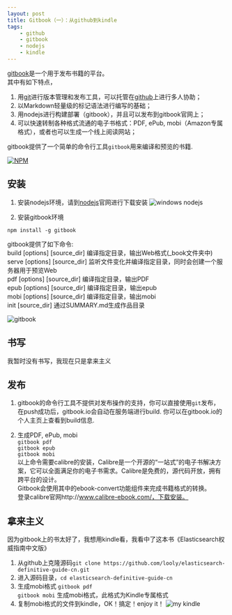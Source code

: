 ```yaml
---
layout: post
title: Gitbook（一）：从github到kindle
tags:
    - github
    - gitbook
    - nodejs
    - kindle
---
```




[gitbook](https://www.gitbook.io/)是一个用于发布书籍的平台。  
其中有如下特点，

1. 用[git](http://git-scm.com/ "git")进行版本管理和发布工具，可以托管在[github](https://github.com/ "github")上进行多人协助；
2. 以Markdown轻量级的标记语法进行编写的基础；
3. 用nodejs进行构建部署（gitbook），并且可以发布到gitbook官网上；
4. 可以快速转制各种格式流通的电子书格式：PDF, ePub, mobi（Amazon专属格式），或者也可以生成一个线上阅读网站；


<!-- more -->

gitbook提供了一个简单的命令行工具`gitbook`用来编译和预览的书籍.

[![NPM](http://7u2ivm.com1.z0.glb.clouddn.com/@/201502/gitbook.png)](https://nodei.co/npm/gitbook/)


## 安装

1. 安装nodejs环境，请到[nodejs](http://nodejs.org/download/ "nodejs")官网进行下载安装
![windows nodejs](http://7u2ivm.com1.z0.glb.clouddn.com/@/2015/nodejs.png)

2. 安装gitbook环境

`npm install -g gitbook`


gitbook提供了如下命令:    
build [options] [source_dir] 编译指定目录，输出Web格式(_book文件夹中)    
serve [options] [source_dir] 监听文件变化并编译指定目录，同时会创建一个服务器用于预览Web    
pdf [options] [source_dir] 编译指定目录，输出PDF    
epub [options] [source_dir] 编译指定目录，输出epub	    
mobi [options] [source_dir] 编译指定目录，输出mobi	    
init [source_dir]   通过SUMMARY.md生成作品目录    
	
![gitbook](http://7u2ivm.com1.z0.glb.clouddn.com/@/2015/gitbook2.png)


## 书写

我暂时没有书写，我现在只是拿来主义

## 发布

1. gitbook的命令行工具不提供对发布操作的支持，你可以直接使用`git`发布，
在push成功后，gitbook.io会自动在服务端进行build. 你可以在gitbook.io的个人主页上查看到build信息.
  
2. 生成PDF, ePub, mobi    
`gitbook pdf`    
`gitbook epub`    
`gitbook mobi`    
以上命令需要calibre的安装，Calibre是一个开源的“一站式”的电子书解决方案，它可以全面满足你的电子书需求。Calibre是免费的，源代码开放，拥有跨平台的设计。   
Gitbook会使用其中的ebook-convert功能组件来完成书籍格式的转换。   
登录calibre官网http://www.calibre-ebook.com/，下载安装。    


## 拿来主义

因为gitbook上的书太好了，我想用kindle看，我看中了这本书《Elasticsearch权威指南中文版》



1. 从github上克隆源码`git clone https://github.com/looly/elasticsearch-definitive-guide-cn.git`    
2. 进入源码目录，`cd elasticsearch-definitive-guide-cn`     
3. 生成mobi格式 `gitbook pdf`  
`gitbook mobi` 生成mobi格式，此格式为Kindle专属格式
4. 复制mobi格式的文件到kindle，OK！搞定！enjoy it！
![my kindle](http://7u2ivm.com1.z0.glb.clouddn.com/@/2015/IMG_20150202_171118.jpg)